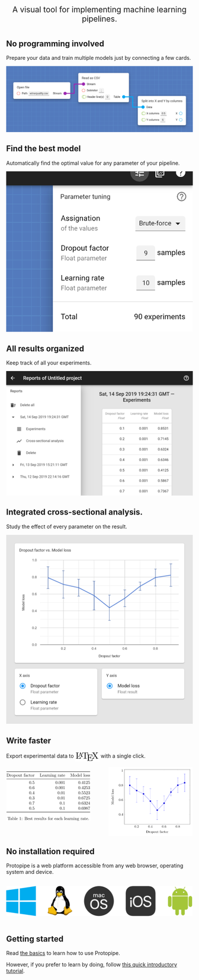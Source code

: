 <style type="text/css">
    #bigTitle {
        font-size: 1.5em;
        margin-bottom: 2em;
        text-align: center;
    }

    @media screen and (min-width: 42em) {
        .main-content p,
        .main-content h2 {
            text-align: center;
        }

        .main-content h2 {
            margin-top: 96px !important;
        }
    }
</style>

<p id="bigTitle">A visual tool for implementing machine learning pipelines.</p>

## No programming involved

Prepare your data and train multiple models just by connecting a few cards.

![3 connected cards](assets/img/basics/design_1.png)

## Find the best model

Automatically find the optimal value for any parameter of your pipeline.

![Parameter tuning](assets/img/README/find_1.png)

## All results organized

Keep track of all your experiments.

![Table of results](assets/img/README/all-results_1.png)

## Integrated cross-sectional analysis.

Study the effect of every parameter on the result.

![Cross-sectional analysis](assets/img/reports_screen/cross-sectional_1.png)

## Write faster

Export experimental data to <img class="hardcoded" alt="LaTeX" src="assets/img/README/LaTeX_logo.svg" style="width: 65px; vertical-align: middle;" /> with a single click.

<img class="hardcoded" alt="LaTeX table" src="assets/img/README/LaTeX_table.svg" style="float: left; width: 45%; vertical-align: top; margin-top: 12px;" />
<img class="hardcoded" alt="LaTeX chart" src="assets/img/README/LaTeX_chart.svg" style="float: right; width: 45%; vertical-align: top;" />
<div style="clear: both;"></div>

<!--
LaTeX table:

% Please add the following required packages to your document preamble:
% \usepackage{booktabs}
\begin{table}[]
\center
\begin{tabular}{@{}rrr@{}}
\toprule
Dropout factor & Learning rate & Model loss \\ \midrule
0.5            & 0.001         & 0.4125     \\
0.6            & 0.001         & 0.4253     \\
0.4            & 0.01          & 0.5523     \\
0.3            & 0.01          & 0.6725     \\
0.7            & 0.1           & 0.6324     \\
0.5            & 0.1           & 0.6987     \\ \bottomrule
\end{tabular}
\caption{Best results for each learning rate.}
\label{tab:my-table}
\end{table}

LaTeX chart:

\documentclass{article}
\usepackage{pgfplots}
\begin{document}
\thispagestyle{empty}
\begin{tikzpicture}
\begin{axis}[
xlabel=Dropout factor,
ylabel=Model loss]
\addplot+[error bars/.cd,y dir=both,y explicit] 
coordinates {
	(0.1, 0.7985)   +- (0, 0.12)
	(0.2, 0.7265)	+- (0, 0.16)
	(0.3, 0.6812)	+- (0, 0.1)
	(0.4, 0.5823)	+- (0, 0.17)
	(0.5, 0.4589)	+- (0, 0.13)
	(0.6, 0.5538)	+- (0, 0.1)
	(0.7, 0.7058)	+- (0, 0.05)
	(0.8, 0.7999)	+- (0, 0.1)
	(0.9, 0.8335)	+- (0, 0.12)
};
\end{axis}
\end{tikzpicture}
\end{document}
-->

## No installation required

Protopipe is a web platform accessible from any web browser, operating system and device.

<p style="text-align: center">
    <img class="hardcoded" src="assets/img/operating_systems.svg" alt="Windows, Linux, macOS, iOS, Android" style="margin: 1rem 0" />
</p>

## Getting started

Read [the basics](basics.html) to learn how to use Protopipe.

However, if you prefer to learn by doing, follow [this quick introductory tutorial](tutorials/introductory).
